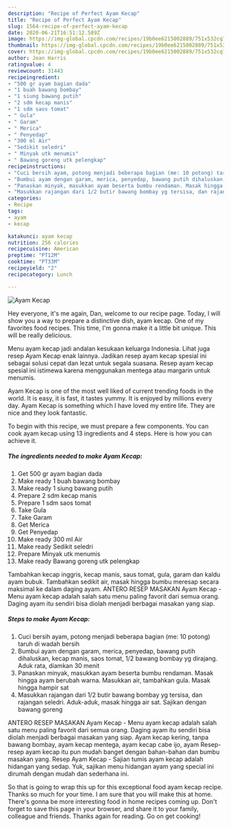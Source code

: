 ```yaml
---
description: "Recipe of Perfect Ayam Kecap"
title: "Recipe of Perfect Ayam Kecap"
slug: 1564-recipe-of-perfect-ayam-kecap
date: 2020-06-21T16:51:12.589Z
image: https://img-global.cpcdn.com/recipes/19b0ee6215002889/751x532cq70/ayam-kecap-foto-resep-utama.jpg
thumbnail: https://img-global.cpcdn.com/recipes/19b0ee6215002889/751x532cq70/ayam-kecap-foto-resep-utama.jpg
cover: https://img-global.cpcdn.com/recipes/19b0ee6215002889/751x532cq70/ayam-kecap-foto-resep-utama.jpg
author: Jean Harris
ratingvalue: 4
reviewcount: 31443
recipeingredient:
- "500 gr ayam bagian dada"
- "1 buah bawang bombay"
- "1 siung bawang putih"
- "2 sdm kecap manis"
- "1 sdm saos tomat"
- " Gula"
- " Garam"
- " Merica"
- " Penyedap"
- "300 ml Air"
- "Sedikit seledri"
- " Minyak utk menumis"
- " Bawang goreng utk pelengkap"
recipeinstructions:
- "Cuci bersih ayam, potong menjadi beberapa bagian (me: 10 potong) taruh di wadah bersih"
- "Bumbui ayam dengan garam, merica, penyedap, bawang putih dihaluskan, kecap manis, saos tomat, 1/2 bawang bombay yg dirajang. Aduk rata, diamkan 30 menit"
- "Panaskan minyak, masukkan ayam beserta bumbu rendaman. Masak hingga ayam berubah warna. Masukkan air, tambahkan gula. Masak hingga hampir sat"
- "Masukkan rajangan dari 1/2 butir bawang bombay yg tersisa, dan rajangan seledri. Aduk-aduk, masak hingga air sat. Sajikan dengan bawang goreng"
categories:
- Recipe
tags:
- ayam
- kecap

katakunci: ayam kecap 
nutrition: 256 calories
recipecuisine: American
preptime: "PT12M"
cooktime: "PT33M"
recipeyield: "2"
recipecategory: Lunch

---
```



![Ayam Kecap](https://img-global.cpcdn.com/recipes/19b0ee6215002889/751x532cq70/ayam-kecap-foto-resep-utama.jpg)

Hey everyone, it's me again, Dan, welcome to our recipe page. Today, I will show you a way to prepare a distinctive dish, ayam kecap. One of my favorites food recipes. This time, I'm gonna make it a little bit unique. This will be really delicious.

Menu ayam kecap jadi andalan kesukaan keluarga Indonesia. Lihat juga resep Ayam Kecap enak lainnya. Jadikan resep ayam kecap spesial ini sebagai solusi cepat dan lezat untuk segala suasana. Resep ayam kecap spesial ini istimewa karena menggunakan mentega atau margarin untuk menumis.

Ayam Kecap is one of the most well liked of current trending foods in the world. It is easy, it is fast, it tastes yummy. It is enjoyed by millions every day. Ayam Kecap is something which I have loved my entire life. They are nice and they look fantastic.


To begin with this recipe, we must prepare a few components. You can cook ayam kecap using 13 ingredients and 4 steps. Here is how you can achieve it.

<!--inarticleads1-->

##### The ingredients needed to make Ayam Kecap:

1. Get 500 gr ayam bagian dada
1. Make ready 1 buah bawang bombay
1. Make ready 1 siung bawang putih
1. Prepare 2 sdm kecap manis
1. Prepare 1 sdm saos tomat
1. Take  Gula
1. Take  Garam
1. Get  Merica
1. Get  Penyedap
1. Make ready 300 ml Air
1. Make ready Sedikit seledri
1. Prepare  Minyak utk menumis
1. Make ready  Bawang goreng utk pelengkap


Tambahkan kecap inggris, kecap manis, saus tomat, gula, garam dan kaldu ayam bubuk. Tambahkan sedikit air, masak hingga bumbu meresap secara maksimal ke dalam daging ayam. ANTERO RESEP MASAKAN Ayam Kecap - Menu ayam kecap adalah salah satu menu paling favorit dari semua orang. Daging ayam itu sendiri bisa diolah menjadi berbagai masakan yang siap. 

<!--inarticleads2-->

##### Steps to make Ayam Kecap:

1. Cuci bersih ayam, potong menjadi beberapa bagian (me: 10 potong) taruh di wadah bersih
1. Bumbui ayam dengan garam, merica, penyedap, bawang putih dihaluskan, kecap manis, saos tomat, 1/2 bawang bombay yg dirajang. Aduk rata, diamkan 30 menit
1. Panaskan minyak, masukkan ayam beserta bumbu rendaman. Masak hingga ayam berubah warna. Masukkan air, tambahkan gula. Masak hingga hampir sat
1. Masukkan rajangan dari 1/2 butir bawang bombay yg tersisa, dan rajangan seledri. Aduk-aduk, masak hingga air sat. Sajikan dengan bawang goreng


ANTERO RESEP MASAKAN Ayam Kecap - Menu ayam kecap adalah salah satu menu paling favorit dari semua orang. Daging ayam itu sendiri bisa diolah menjadi berbagai masakan yang siap. Ayam kecap kering, tanpa bawang bombay, ayam kecap mentega, ayam kecap cabe ijo, ayam Resep-resep ayam kecap itu pun mudah banget dengan bahan-bahan dan bumbu masakan yang. Resep Ayam Kecap - Sajian tumis ayam kecap adalah hidangan yang sedap. Yuk, sajikan menu hidangan ayam yang special ini dirumah dengan mudah dan sederhana ini. 

So that is going to wrap this up for this exceptional food ayam kecap recipe. Thanks so much for your time. I am sure that you will make this at home. There's gonna be more interesting food in home recipes coming up. Don't forget to save this page in your browser, and share it to your family, colleague and friends. Thanks again for reading. Go on get cooking!
